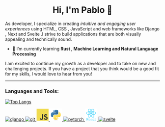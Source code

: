 
<h1 align="center">Hi, I'm Pablo 👋</h1>

<p>As developer, I specialize in creating <em>intuitive and engaging user experiences</em> using HTML, CSS , JavaScript and web frameworks like Django , Next and Svelte .I strive to build applications that are both visually appealing and technically sound. </p>



- 🌱 I’m currently learning **Rust , Machine Learning and Natural Language Processing**


<p>I am excited to continue my growth as a developer and to take on new and challenging projects. If you have a project that you think would be a good fit for my skills, I would love to hear from you! </p>

---

<h3 align="left">Languages and Tools:</h3>

[![Top Langs](https://github-readme-stats.vercel.app/api/top-langs/?username=pablozuta&layout=compact)](https://github.com/anuraghazra/github-readme-stats)

<p align="left"> <a href="https://www.djangoproject.com/" target="_blank" rel="noreferrer"> <img src="https://cdn.worldvectorlogo.com/logos/django.svg" alt="django" width="40" height="40"/> </a> <a href="https://git-scm.com/" target="_blank" rel="noreferrer"> <img src="https://www.vectorlogo.zone/logos/git-scm/git-scm-icon.svg" alt="git" width="40" height="40"/> </a> <a href="https://developer.mozilla.org/en-US/docs/Web/JavaScript" target="_blank" rel="noreferrer"> <img src="https://raw.githubusercontent.com/devicons/devicon/master/icons/javascript/javascript-original.svg" alt="javascript" width="40" height="40"/> </a> <a href="https://www.python.org" target="_blank" rel="noreferrer"> <img src="https://raw.githubusercontent.com/devicons/devicon/master/icons/python/python-original.svg" alt="python" width="40" height="40"/> </a> <a href="https://pytorch.org/" target="_blank" rel="noreferrer"> <img src="https://www.vectorlogo.zone/logos/pytorch/pytorch-icon.svg" alt="pytorch" width="40" height="40"/> </a> <a href="https://reactjs.org/" target="_blank" rel="noreferrer"> <img src="https://raw.githubusercontent.com/devicons/devicon/master/icons/react/react-original-wordmark.svg" alt="react" width="40" height="40"/> </a> <a href="https://svelte.dev" target="_blank" rel="noreferrer"> <img src="https://upload.wikimedia.org/wikipedia/commons/1/1b/Svelte_Logo.svg" alt="svelte" width="40" height="40"/> </a> </p>





